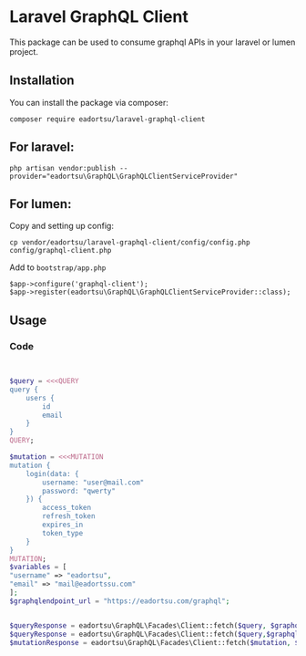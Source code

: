 # Laravel GraphQL Client
This package can be used to consume graphql APIs in your laravel or lumen project.

## Installation

You can install the package via composer:

```
composer require eadortsu/laravel-graphql-client
```

## For laravel:

```
php artisan vendor:publish --provider="eadortsu\GraphQL\GraphQLClientServiceProvider" 
```

## For lumen:

Copy and setting up config:

```
cp vendor/eadortsu/laravel-graphql-client/config/config.php config/graphql-client.php
```

Add to `bootstrap/app.php`

```
$app->configure('graphql-client');
$app->register(eadortsu\GraphQL\GraphQLClientServiceProvider::class);
```

## Usage

### Code
```php


$query = <<<QUERY
query {
    users {
        id
        email
    }
}
QUERY;

$mutation = <<<MUTATION
mutation {
    login(data: {
        username: "user@mail.com"
        password: "qwerty"
    }) {
        access_token
        refresh_token
        expires_in
        token_type
    }
}
MUTATION;
$variables = [
"username" => "eadortsu",
"email" => "mail@eadortssu.com"
];
$graphqlendpoint_url = "https://eadortsu.com/graphql";


$queryResponse = eadortsu\GraphQL\Facades\Client::fetch($query, $graphqlendpoint_url);
$queryResponse = eadortsu\GraphQL\Facades\Client::fetch($query,$graphqlendpoint_url, [], $token ); // leavel an empty array if there no variables.
$mutationResponse = eadortsu\GraphQL\Facades\Client::fetch($mutation, $graphqlendpoint_url, $variables, $token);

```
